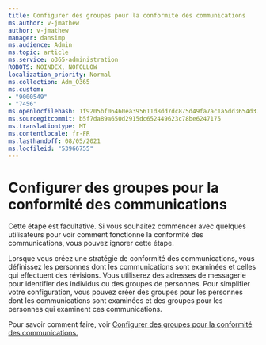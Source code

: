 ```yaml
---
title: Configurer des groupes pour la conformité des communications
ms.author: v-jmathew
author: v-jmathew
manager: dansimp
ms.audience: Admin
ms.topic: article
ms.service: o365-administration
ROBOTS: NOINDEX, NOFOLLOW
localization_priority: Normal
ms.collection: Adm_O365
ms.custom:
- "9000549"
- "7456"
ms.openlocfilehash: 1f9205bf06460ea395611d8dd7dc875d49fa7ac1a5dd3654d372e670fb84e4fa
ms.sourcegitcommit: b5f7da89a650d2915dc652449623c78be6247175
ms.translationtype: MT
ms.contentlocale: fr-FR
ms.lasthandoff: 08/05/2021
ms.locfileid: "53966755"
---
```

# <a name="set-up-groups-for-communication-compliance"></a>Configurer des groupes pour la conformité des communications

Cette étape est facultative. Si vous souhaitez commencer avec quelques utilisateurs pour voir comment fonctionne la conformité des communications, vous pouvez ignorer cette étape.  
  
Lorsque vous créez une stratégie de conformité des communications, vous définissez les personnes dont les communications sont examinées et celles qui effectuent des révisions. Vous utiliserez des adresses de messagerie pour identifier des individus ou des groupes de personnes. Pour simplifier votre configuration, vous pouvez créer des groupes pour les personnes dont les communications sont examinées et des groupes pour les personnes qui examinent ces communications.  
  
Pour savoir comment faire, voir [Configurer des groupes pour la conformité des communications.](https://go.microsoft.com/fwlink/?linkid=2129594)
